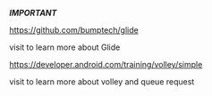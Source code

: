 ***IMPORTANT***

https://github.com/bumptech/glide

visit to learn more about Glide



https://developer.android.com/training/volley/simple

visit to learn more about volley and queue request
